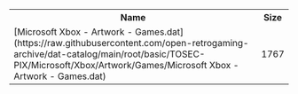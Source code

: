 <table>
<tr><th>Name</th><th>Size</th></tr>
<tr><td>
[Microsoft Xbox - Artwork - Games.dat](https://raw.githubusercontent.com/open-retrogaming-archive/dat-catalog/main/root/basic/TOSEC-PIX/Microsoft/Xbox/Artwork/Games/Microsoft Xbox - Artwork - Games.dat)
</td><td>1767</td></tr>
</table>
